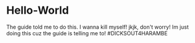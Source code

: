 # Hello-World
The guide told me to do this.
I wanna kill myself! jkjk, don't worry! Im just doing this cuz the guide is telling me to! #DICKSOUT4HARAMBE
